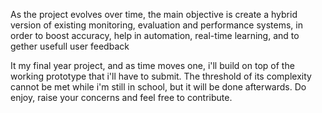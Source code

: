 As the project evolves over time, the main objective is create a hybrid version of existing monitoring, evaluation and performance systems, in order to boost accuracy,
help in automation, real-time learning, and to gether usefull user feedback

It my final year project, and as time moves one, i'll build on top of the working prototype that i'll have to submit. The threshold of its complexity cannot be met while
i'm still in school, but it will be done afterwards. Do enjoy, raise your concerns and feel free to contribute.
